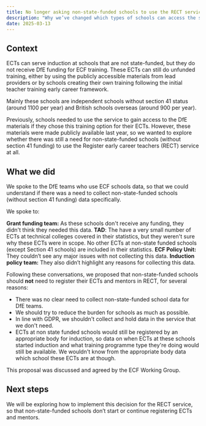 ```yaml
---
title: No longer asking non-state-funded schools to use the RECT service
description: "Why we’ve changed which types of schools can access the service."
date: 2025-03-13
---
```


## Context

ECTs can serve induction at schools that are not state-funded, but they do not receive DfE funding for ECF training. These ECTs can still do unfunded training, either by using the publicly accessible materials from lead providers or by schools creating their own training following the initial teacher training early career framework.  

Mainly these schools are independent schools without section 41 status (around 1100 per year) and British schools overseas (around 900 per year).  

Previously, schools needed to use the service to gain access to the DfE materials if they chose this training option for their ECTs. However, these materials were made publicly available last year, so we wanted to explore whether there was still a need for non-state-funded schools (without section 41 funding) to use the Register early career teachers (RECT) service at all. 

## What we did

We spoke to the DfE teams who use ECF schools data, so that we could understand if there was a need to collect non-state-funded schools (without section 41 funding) data specifically.  

We spoke to: 

**Grant funding team:** As these schools don't receive any funding, they didn't think they needed this data. 
**TAD**: The have a very small number of ECTs at technical colleges covered in their statistics, but they weren't sure why these ECTs were in scope. No other ECTs at non-state funded schools (except Section 41 schools) are included in their statistics. 
**ECF Policy Unit:** They couldn’t see any major issues with not collecting this data. 
**Induction policy team:** They also didn’t highlight any reasons for collecting this data. 

Following these conversations, we proposed that non-state-funded schools should **not** need to register their ECTs and mentors in RECT, for several reasons: 
- There was no clear need to collect non-state-funded school data for DfE teams. 
- We should try to reduce the burden for schools as much as possible. 
- In line with GDPR, we shouldn't collect and hold data in the service that we don't need. 
- ECTs at non state funded schools would still be registered by an appropriate body for induction, so data on when ECTs at these schools started induction and what training programme type they're doing would still be available. We wouldn't know from the appropriate body data which school these ECTs are at though. 

This proposal was discussed and agreed by the ECF Working Group. 

## Next steps
We will be exploring how to implement this decision for the RECT service, so that non-state-funded schools don’t start or continue registering ECTs and mentors.  
